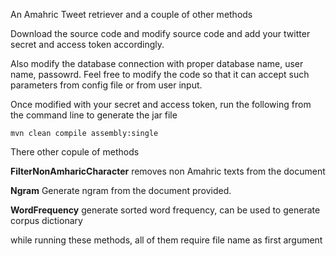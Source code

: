 An Amahric Tweet retriever and a couple of other methods

Download the source code and modify source code and add your twitter secret and access token accordingly.

Also modify the database connection with proper database name, user name, passowrd.
Feel free to modify the code so that it can accept such parameters from config file or from user input.

Once modified with your secret and access token, run the following from the command line to generate the jar file

```
mvn clean compile assembly:single
```

There other copule of methods

**FilterNonAmharicCharacter** removes non Amahric texts from the document

**Ngram**  Generate ngram from the document provided.

**WordFrequency** generate sorted word frequency, can be used to generate corpus dictionary

while running these methods, all of them require file name as first argument
